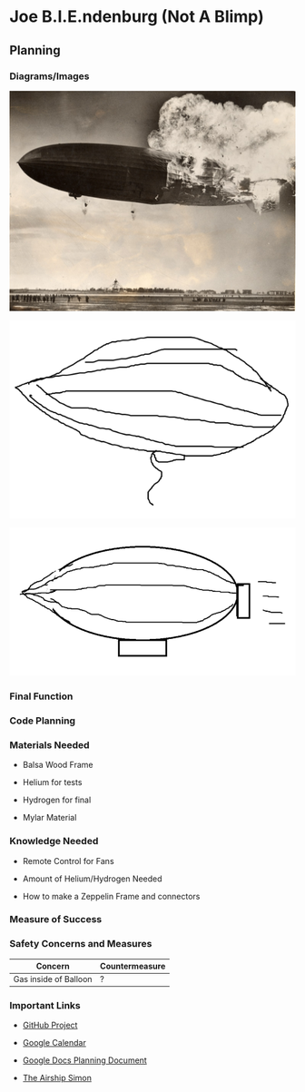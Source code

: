 # Joe B.I.E.ndenburg (Not A Blimp) #

## Planning ##

### Diagrams/Images ###

![End-Goal](/Images/End-Goal.jpg)

![Zeppelin-1](/Images/Zeppelin-1.png)

![Zeppelin-2](/Images/Zeppelin-2.png)

### Final Function ###

### Code Planning ###

### Materials Needed ###

* Balsa Wood Frame

* Helium for tests

* Hydrogen for final

* Mylar Material

### Knowledge Needed ###

* Remote Control for Fans

* Amount of Helium/Hydrogen Needed

* How to make a Zeppelin Frame and connectors

### Measure of Success ###

### Safety Concerns and Measures ###

| Concern               | Countermeasure |
| --------------------- | -------------- |
| Gas inside of Balloon | ?              |

### Important Links ###

* [GitHub Project](https://github.com/users/bwright70/projects/3/views/1)

* [Google Calendar](https://calendar.google.com/calendar/u/0?cid=Y183NjVlMGIwODRhZmYwMWQ0NTk1NTc3YmI5MDZjMWQ5NDFhNjE2MzUxOGFiZTYzMDM4MWMxNWQwMjBiYjgxNDliQGdyb3VwLmNhbGVuZGFyLmdvb2dsZS5jb20)

* [Google Docs Planning Document](https://docs.google.com/document/d/1Qct2rjEhtyD-eSzZsQ66V3ohhlDkUk79MRwbGKh-5P4/edit?usp=sharing)

* [The Airship Simon](http://www.znuerb.com/Simon/construc.html)
